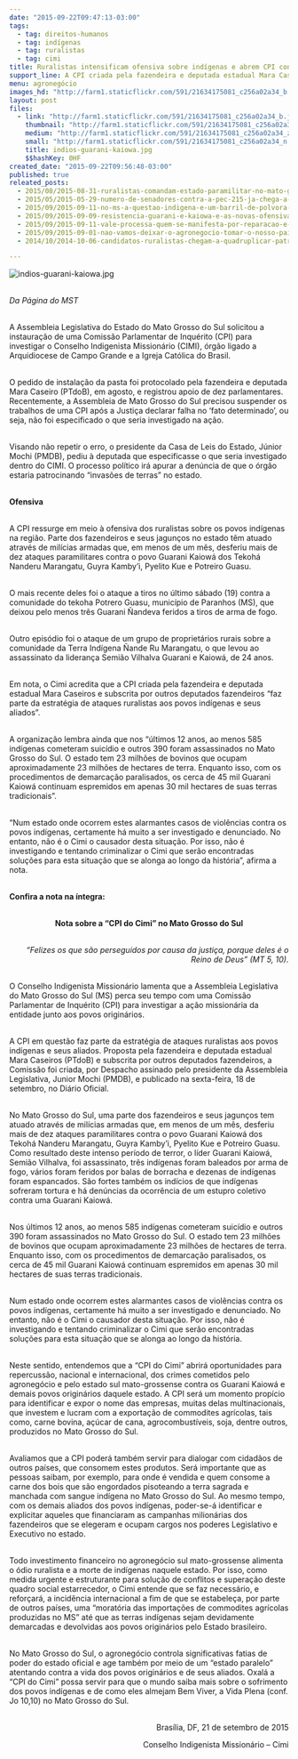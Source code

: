 ```yaml
---
date: "2015-09-22T09:47:13-03:00"
tags:
  - tag: direitos-humanos
  - tag: indígenas
  - tag: ruralistas
  - tag: cimi
title: Ruralistas intensificam ofensiva sobre indígenas e abrem CPI contra o Cimi no MS
support_line: A CPI criada pela fazendeira e deputada estadual Mara Caseiros (PTdoB) e subscrita por outros deputados fazendeiros faz parte da estratégia de ataques ruralistas aos povos indígenas.
menu: agronegócio
images_hd: "http://farm1.staticflickr.com/591/21634175081_c256a02a34_b.jpg"
layout: post
files:
  - link: "http://farm1.staticflickr.com/591/21634175081_c256a02a34_b.jpg"
    thumbnail: "http://farm1.staticflickr.com/591/21634175081_c256a02a34_t.jpg"
    medium: "http://farm1.staticflickr.com/591/21634175081_c256a02a34_z.jpg"
    small: "http://farm1.staticflickr.com/591/21634175081_c256a02a34_n.jpg"
    title: indios-guarani-kaiowa.jpg
    $$hashKey: 0HF
created_date: "2015-09-22T09:56:48-03:00"
published: true
releated_posts:
  - 2015/08/2015-08-31-ruralistas-comandam-estado-paramilitar-no-mato-grosso-do-sul-afirma-cimi.md
  - 2015/05/2015-05-29-numero-de-senadores-contra-a-pec-215-ja-chega-a-48.md
  - 2015/09/2015-09-11-no-ms-a-questao-indigena-e-um-barril-de-polvora-prestes-a-explodir.md
  - 2015/09/2015-09-09-resistencia-guarani-e-kaiowa-e-as-novas-ofensivas-contra-os-direitos-indigenas-no-ms.md
  - 2015/09/2015-09-11-vale-processa-quem-se-manifesta-por-reparacao-e-emprego.md
  - 2015/09/2015-09-01-nao-vamos-deixar-o-agronegocio-tomar-o-nosso-pais-afirma-cacique-babau-tupinamba.md
  - 2014/10/2014-10-06-candidatos-ruralistas-chegam-a-quadruplicar-patrimonios.md

---
```

<p><img alt="indios-guarani-kaiowa.jpg" src="http://farm1.staticflickr.com/591/21634175081_c256a02a34_b.jpg" /></p>

<p><br />
<em>Da P&aacute;gina do MST</em></p>

<p><br />
A Assembleia Legislativa do Estado do Mato Grosso do Sul solicitou a instaura&ccedil;&atilde;o de uma Comiss&atilde;o Parlamentar de Inqu&eacute;rito (CPI) para investigar o Conselho Indigenista Mission&aacute;rio (CIMI), &oacute;rg&atilde;o ligado a Arquidiocese de Campo Grande e a Igreja Cat&oacute;lica do Brasil.</p>

<p><br />
O pedido de instala&ccedil;&atilde;o da pasta foi protocolado pela fazendeira e deputada Mara Caseiro (PTdoB), em agosto, e registrou apoio de dez parlamentares. Recentemente, a Assembleia de Mato Grosso do Sul precisou suspender os trabalhos de uma CPI ap&oacute;s a Justi&ccedil;a declarar falha no &lsquo;fato determinado&rsquo;, ou seja, n&atilde;o foi especificado o que seria investigado na a&ccedil;&atilde;o.&nbsp;</p>

<p><br />
Visando n&atilde;o repetir o erro, o presidente da Casa de Leis do Estado, J&uacute;nior Mochi (PMDB), pediu &agrave; deputada que especificasse o que seria investigado dentro do CIMI. O processo pol&iacute;tico ir&aacute; apurar a den&uacute;ncia de que o &oacute;rg&atilde;o estaria patrocinando &ldquo;invas&otilde;es de terras&rdquo; no estado.</p>

<p><br />
<strong>Ofensiva</strong></p>

<p><br />
A CPI ressurge em meio &agrave; ofensiva dos ruralistas sobre os povos ind&iacute;genas na regi&atilde;o. Parte dos fazendeiros e seus jagun&ccedil;os no estado t&ecirc;m atuado atrav&eacute;s de mil&iacute;cias armadas que, em menos de um m&ecirc;s, desferiu mais de dez ataques paramilitares contra o povo Guarani Kaiow&aacute; dos Tekoh&aacute; Nanderu Marangatu, Guyra Kamby&rsquo;i, Pyelito Kue e Potreiro Guasu.</p>

<p><br />
O mais recente deles foi o ataque a tiros no &uacute;ltimo s&aacute;bado (19) contra a comunidade do tekoha Potrero Guasu, munic&iacute;pio de Paranhos (MS), que deixou pelo menos tr&ecirc;s Guarani &Ntilde;andeva feridos a tiros de arma de fogo.</p>

<p><br />
Outro epis&oacute;dio foi o ataque de um grupo de propriet&aacute;rios rurais sobre a comunidade da Terra Ind&iacute;gena &Ntilde;ande Ru Marangatu, o que levou ao assassinato da lideran&ccedil;a Semi&atilde;o Vilhalva Guarani e Kaiow&aacute;, de 24 anos.</p>

<p><br />
Em nota, o Cimi&nbsp;acredita que a CPI criada pela fazendeira e deputada estadual Mara Caseiros e subscrita por outros deputados fazendeiros &ldquo;faz parte da estrat&eacute;gia de ataques ruralistas aos povos ind&iacute;genas e seus aliados&rdquo;.</p>

<p><br />
A organiza&ccedil;&atilde;o lembra ainda que nos &ldquo;&uacute;ltimos 12 anos, ao menos 585 ind&iacute;genas cometeram suic&iacute;dio e outros 390 foram assassinados no Mato Grosso do Sul. O estado tem 23 milh&otilde;es de bovinos que ocupam aproximadamente 23 milh&otilde;es de hectares de terra. Enquanto isso, com os procedimentos de demarca&ccedil;&atilde;o paralisados, os cerca de 45 mil Guarani Kaiow&aacute; continuam espremidos em apenas 30 mil hectares de suas terras tradicionais&rdquo;.</p>

<p><br />
&ldquo;Num estado onde ocorrem estes alarmantes casos de viol&ecirc;ncias contra os povos ind&iacute;genas, certamente h&aacute; muito a ser investigado e denunciado. No entanto, n&atilde;o &eacute; o Cimi o causador desta situa&ccedil;&atilde;o. Por isso, n&atilde;o &eacute; investigando e tentando criminalizar o Cimi que ser&atilde;o encontradas solu&ccedil;&otilde;es para esta situa&ccedil;&atilde;o que se alonga ao longo da hist&oacute;ria&rdquo;, afirma a nota.</p>

<p><br />
<strong>Confira a nota na &iacute;ntegra:</strong></p>

<p style="text-align: center;"><br />
<strong>Nota sobre a &ldquo;CPI do Cimi&rdquo; no Mato Grosso do Sul</strong></p>

<p style="text-align: right;"><br />
<em>&ldquo;Felizes os que s&atilde;o perseguidos por causa da justi&ccedil;a, porque deles &eacute; o Reino de Deus&rdquo; (MT 5, 10).</em></p>

<p><br />
O Conselho Indigenista Mission&aacute;rio lamenta que a Assembleia Legislativa do Mato Grosso do Sul (MS) perca seu tempo com uma Comiss&atilde;o Parlamentar de Inqu&eacute;rito (CPI) para investigar a a&ccedil;&atilde;o mission&aacute;ria da entidade junto aos povos origin&aacute;rios.</p>

<p><br />
A CPI em quest&atilde;o faz parte da estrat&eacute;gia de ataques ruralistas aos povos ind&iacute;genas e seus aliados. Proposta pela fazendeira e deputada estadual Mara Caseiros (PTdoB) e subscrita por outros deputados fazendeiros, a Comiss&atilde;o foi criada, por Despacho assinado pelo presidente da Assembleia Legislativa, Junior Mochi (PMDB), e publicado na sexta-feira, 18 de setembro, no Di&aacute;rio Oficial.</p>

<p><br />
No Mato Grosso do Sul, uma parte dos fazendeiros e seus jagun&ccedil;os tem atuado atrav&eacute;s de mil&iacute;cias armadas que, em menos de um m&ecirc;s, desferiu mais de dez ataques paramilitares contra o povo Guarani Kaiow&aacute; dos Tekoh&aacute; Nanderu Marangatu, Guyra Kamby&rsquo;i, Pyelito Kue e Potreiro Guasu. Como resultado deste intenso per&iacute;odo de terror, o l&iacute;der Guarani Kaiow&aacute;, Semi&atilde;o Vilhalva, foi assassinato, tr&ecirc;s ind&iacute;genas foram baleados por arma de fogo, v&aacute;rios foram feridos por balas de borracha e dezenas de ind&iacute;genas foram espancados. S&atilde;o fortes tamb&eacute;m os ind&iacute;cios de que ind&iacute;genas sofreram tortura e h&aacute; den&uacute;ncias da ocorr&ecirc;ncia de um estupro coletivo contra uma Guarani Kaiow&aacute;.</p>

<p><br />
Nos &uacute;ltimos 12 anos, ao menos 585 ind&iacute;genas cometeram suic&iacute;dio e outros 390 foram assassinados no Mato Grosso do Sul. O estado tem 23 milh&otilde;es de bovinos que ocupam aproximadamente 23 milh&otilde;es de hectares de terra. Enquanto isso, com os procedimentos de demarca&ccedil;&atilde;o paralisados, os cerca de 45 mil Guarani Kaiow&aacute; continuam espremidos em apenas 30 mil hectares de suas terras tradicionais.</p>

<p><br />
Num estado onde ocorrem estes alarmantes casos de viol&ecirc;ncias contra os povos ind&iacute;genas, certamente h&aacute; muito a ser investigado e denunciado. No entanto, n&atilde;o &eacute; o Cimi o causador desta situa&ccedil;&atilde;o. Por isso, n&atilde;o &eacute; investigando e tentando criminalizar o Cimi que ser&atilde;o encontradas solu&ccedil;&otilde;es para esta situa&ccedil;&atilde;o que se alonga ao longo da hist&oacute;ria.</p>

<p><br />
Neste sentido, entendemos que a &ldquo;CPI do Cimi&rdquo; abrir&aacute; oportunidades para repercuss&atilde;o, nacional e internacional, dos crimes cometidos pelo agroneg&oacute;cio e pelo estado sul mato-grossense contra os Guarani Kaiow&aacute; e demais povos origin&aacute;rios daquele estado. A CPI ser&aacute; um momento prop&iacute;cio para identificar e expor o nome das empresas, muitas delas multinacionais, que investem e lucram com a exporta&ccedil;&atilde;o de commodites agr&iacute;colas, tais como, carne bovina, a&ccedil;&uacute;car de cana, agrocombust&iacute;veis, soja, dentre outros, produzidos no Mato Grosso do Sul.</p>

<p><br />
Avaliamos que a CPI poder&aacute; tamb&eacute;m servir para dialogar com cidad&atilde;os de outros pa&iacute;ses, que consomem estes produtos. Ser&aacute; importante que as pessoas saibam, por exemplo, para onde &eacute; vendida e quem consome a carne dos bois que s&atilde;o engordados pisoteando a terra sagrada e manchada com sangue ind&iacute;gena no Mato Grosso do Sul. Ao mesmo tempo, com os demais aliados dos povos ind&iacute;genas, poder-se-&aacute; identificar e explicitar aqueles que financiaram as campanhas milion&aacute;rias dos fazendeiros que se elegeram e ocupam cargos nos poderes Legislativo e Executivo no estado.</p>

<p><br />
Todo investimento financeiro no agroneg&oacute;cio sul mato-grossense alimenta o &oacute;dio ruralista e a morte de ind&iacute;genas naquele estado. Por isso, como medida urgente e estruturante para solu&ccedil;&atilde;o de conflitos e supera&ccedil;&atilde;o deste quadro social estarrecedor, o Cimi entende que se faz necess&aacute;rio, e refor&ccedil;ar&aacute;, a incid&ecirc;ncia internacional a fim de que se estabele&ccedil;a, por parte de outros pa&iacute;ses, uma &ldquo;morat&oacute;ria das importa&ccedil;&otilde;es de commodites agr&iacute;colas produzidas no MS&rdquo; at&eacute; que as terras ind&iacute;genas sejam devidamente demarcadas e devolvidas aos povos origin&aacute;rios pelo Estado brasileiro.</p>

<p><br />
No Mato Grosso do Sul, o agroneg&oacute;cio controla significativas fatias de poder do estado oficial e age tamb&eacute;m por meio de um &ldquo;estado paralelo&rdquo; atentando contra a vida dos povos origin&aacute;rios e de seus aliados. Oxal&aacute; a &ldquo;CPI do Cimi&rdquo; possa servir para que o mundo saiba mais sobre o sofrimento dos povos ind&iacute;genas e de como eles almejam Bem Viver, a Vida Plena (conf. Jo 10,10) no Mato Grosso do Sul.</p>

<p style="text-align: right;"><br />
Bras&iacute;lia, DF, 21 de setembro de 2015</p>

<p style="text-align: right;">Conselho Indigenista Mission&aacute;rio &ndash; Cimi</p>

<p>&nbsp;</p>
